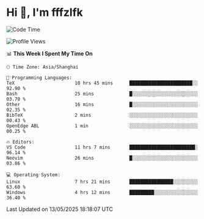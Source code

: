 # Hi 👋, I'm fffzlfk

<!--START_SECTION:waka-->
![Code Time](http://img.shields.io/badge/Code%20Time-1%2C305%20hrs%2024%20mins-blue)

![Profile Views](http://img.shields.io/badge/Profile%20Views-0-blue)

📊 **This Week I Spent My Time On** 

```text
🕑︎ Time Zone: Asia/Shanghai

💬 Programming Languages: 
TeX                      10 hrs 45 mins      ███████████████████████░░   92.90 % 
Bash                     25 mins             █░░░░░░░░░░░░░░░░░░░░░░░░   03.70 % 
Other                    16 mins             █░░░░░░░░░░░░░░░░░░░░░░░░   02.35 % 
BibTeX                   2 mins              ░░░░░░░░░░░░░░░░░░░░░░░░░   00.43 % 
OpenEdge ABL             1 min               ░░░░░░░░░░░░░░░░░░░░░░░░░   00.25 % 

🔥 Editors: 
VS Code                  11 hrs 7 mins       ████████████████████████░   96.14 % 
Neovim                   26 mins             █░░░░░░░░░░░░░░░░░░░░░░░░   03.86 % 

💻 Operating System: 
Linux                    7 hrs 21 mins       ████████████████░░░░░░░░░   63.60 % 
Windows                  4 hrs 12 mins       █████████░░░░░░░░░░░░░░░░   36.40 % 
```


 Last Updated on 13/05/2025 18:18:07 UTC
<!--END_SECTION:waka-->
